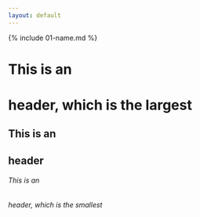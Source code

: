 ```yaml
---
layout: default
---
```


{% include 01-name.md %}
# This is an <h1> header, which is the largest
## This is an <h2> header
###### This is an <h6> header, which is the smallest
